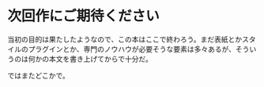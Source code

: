 # 次回作にご期待ください

当初の目的は果たしたようなので、この本はここで終わろう。まだ表紙とかスタイルのプラグインとか、専門のノウハウが必要そうな要素は多々あるが、そういうのは何かの本文を書き上げてからで十分だ。

ではまたどこかで。